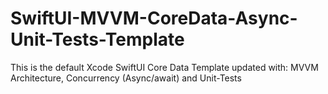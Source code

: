 # SwiftUI-MVVM-CoreData-Async-Unit-Tests-Template
This is the default Xcode SwiftUI Core Data Template updated with: MVVM Architecture, Concurrency (Async/await) and Unit-Tests

